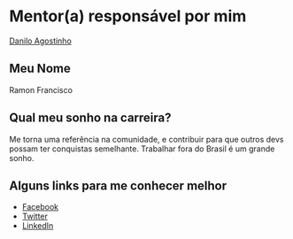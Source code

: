 # Mentor(a) responsável por mim

[Danilo Agostinho](https://github.com/training-center/mentoria/blob/master/profiles/mentors/profiles/danilo_agostinho.md)

## Meu Nome

Ramon Francisco 

## Qual meu sonho na carreira?

Me torna uma referência na comunidade, e contribuir para que outros devs possam ter conquistas semelhante. Trabalhar fora do Brasil é um grande sonho. 

## Alguns links para me conhecer melhor

- [Facebook](https://www.facebook.com/ramon.francisco.901)
- [Twitter](https://twitter.com/FrontEndRamon)
- [LinkedIn](https://www.linkedin.com/in/ramon-f-354340125?trk=nav_responsive_tab_profile_pic)
